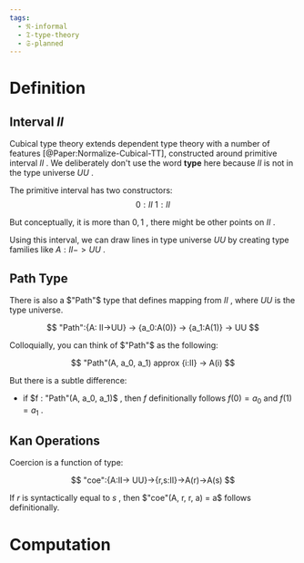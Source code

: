 ```yaml
---
tags:
  - 𝔑-informal
  - 𝔗-type-theory
  - 𝔖-planned
---
```

# Definition

## Interval $II$

Cubical type theory extends dependent type theory with a number of features [@Paper:Normalize-Cubical-TT], constructed around primitive interval $II$ . We deliberately don't use the word **type** here because $II$ is not in the type universe $UU$ . 

The primitive interval has two constructors: 
$$
0:II\
1:II
$$

But conceptually, it is more than $0,1$ , there might be other points on $II$ .  

Using this interval, we can draw lines in type universe $UU$ by creating type families like $A: II -> UU$ . 

## Path Type

There is also a $"Path"$ type that defines mapping from $II$ , where $UU$ is the type universe. 

$$
"Path":{A: II->UU} -> {a_0:A(0)} -> {a_1:A(1)} -> UU
$$

Colloquially, you can think of $"Path"$ as the following: 

$$
"Path"(A, a_0, a_1) approx {i:II} -> A(i)
$$

But there is a subtle difference:
- if $f : "Path"(A, a_0, a_1)$ , then $f$ definitionally follows $f(0)=a_0$ and $f(1)=a_1$ . 

## Kan Operations

Coercion is a function of type: 

$$
"coe":{A:II-> UU}->{r,s:II}->A(r)->A(s)
$$

If $r$ is syntactically equal to $s$ , then $"coe"(A, r, r, a) = a$ follows definitionally. 

# Computation

